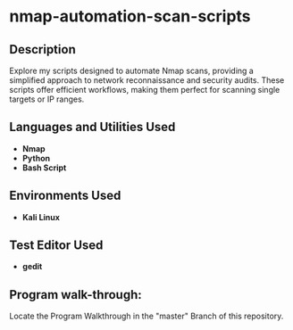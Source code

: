 # nmap-automation-scan-scripts
<h2>Description</h2>

Explore my scripts designed to automate Nmap scans, providing a simplified approach to network reconnaissance and security audits. These scripts offer efficient workflows, making them perfect for scanning single targets or IP ranges.
<h2>Languages and Utilities Used</h2>

- <b>Nmap</b> 
- <b>Python</b> 
- <b>Bash Script</b>

<h2>Environments Used </h2>

- <b>Kali Linux</b> 

<h2>Test Editor Used</h2>

- <b>gedit</b>


<h2>Program walk-through:</h2>
Locate the Program Walkthrough in the "master" Branch of this repository.
